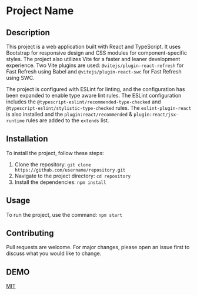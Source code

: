# Project Name

## Description

This project is a web application built with React and TypeScript. It uses Bootstrap for responsive design and CSS modules for component-specific styles. The project also utilizes Vite for a faster and leaner development experience. Two Vite plugins are used: `@vitejs/plugin-react-refresh` for Fast Refresh using Babel and `@vitejs/plugin-react-swc` for Fast Refresh using SWC.

The project is configured with ESLint for linting, and the configuration has been expanded to enable type aware lint rules. The ESLint configuration includes the `@typescript-eslint/recommended-type-checked` and `@typescript-eslint/stylistic-type-checked` rules. The `eslint-plugin-react` is also installed and the `plugin:react/recommended` & `plugin:react/jsx-runtime` rules are added to the `extends` list.

## Installation

To install the project, follow these steps:

1. Clone the repository: `git clone https://github.com/username/repository.git`
2. Navigate to the project directory: `cd repository`
3. Install the dependencies: `npm install`

## Usage

To run the project, use the command: `npm start`

## Contributing

Pull requests are welcome. For major changes, please open an issue first to discuss what you would like to change.

## DEMO

[MIT](https://choosealicense.com/licenses/mit/)